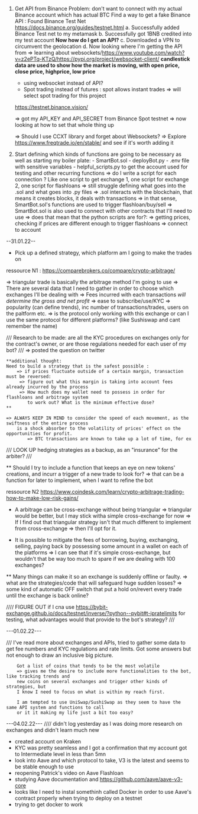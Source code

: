 1. Get API from Binance
   Problem: don't want to connect with my actual Binance account which has actual BTC
   Find a way to get a fake Binance API : Found Binance Test Net
   https://docs.binance.org/guides/testnet.html
   a. Successfully added Binance Test net to my metamask
   b. Successfully got 1BNB credited into my test account
   **Now how do I get an API?**
   c. Downloaded a VPN to circumvent the geolocation
   d. Now looking where I'm getting the API from
   => learning about websockets/https://www.youtube.com/watch?v=z2ePTq-KTzQ/https://pypi.org/project/websocket-client/
   **candlestick data are used to show how the market is moving, with open price, close price, highprice, low price**

   - using websocket instead of API?
   - Spot trading instead of futures : spot allows instant trades => will select spot trading for this project

   https://testnet.binance.vision/

   => got my API_KEY and API_SECRET from Binance Spot testnet
   => now looking at how to set that whole thing up

   => Should I use CCXT library and forget about Websockets?
   => Explore https://www.freqtrade.io/en/stable/ and see if it's worth adding it

2. Start defining which kinds of functions are going to be necessary
   as well as starting my boiler plate: - SmartBot.sol - deployBot.py - .env file with sensitive variables - helpful_scripts.py to get the account used for testing and other recurring functions
   => do I write a script for each connection ? Like one script to get exchange 1, one script for exchange 2, one script for flashloans
   => still struggle defining what goes into the .sol and what goes into .py files
   => .sol interacts with the blockchain, that means it creates blocks, it deals with transactions
   => in that sense, SmartBot.sol's functions are used to trigger flashloan/buy/sell
   => SmartBot.sol is also used to connect with other contracts that I'll need to use
   => does that mean that the python scripts are for?:
   => getting prices, checking if prices are different enough to trigger flashloans
   => connect to account

--31.01.22--

- Pick up a defined strategy, which platform am I going to make the trades on

ressource N1 : https://comparebrokers.co/compare/crypto-arbitrage/

=> triangular trade is basically the arbitrage method I'm going to use
=> There are several data that I need to gather in order to choose which exchanges I'll be dealing with
=> Fees incurred with each transactions _will determine the gross and net profit_
=> ease to subscribe/use/KYC
=> popularity (can define trends), inc number of transactions/trades, users on the paltform etc.
=> is the protocol only working with this exchange or can I use the same protocol for different platforms? (like Sushiswap and cant remember the name)

/// Research to be made: are all the KYC procedures on exchanges only for the contract's owner, or
are those regulations needed for each user of my bot? ///
=> posted the question on twitter

    **additional thought:
    Need to build a strategy that is the safest possible :
        => if prices fluctuate outside of a certain margin, transaction must be reversed:
         => figure out what this margin is taking into account fees already incurred by the process
         => How much does my wallet need to possess in order for flashloans and arbitrage system
            to work out? What is the minimum effective dose?
    **

    => ALWAYS KEEP IN MIND to consider the speed of each movement, as the swiftness of the entire process
        is a shock absorber to the volatility of prices' effect on the opportunities for profit.
            => BTC transactions are known to take up a lot of time, for ex

/// LOOK UP hedging strategies as a backup, as an "insurance" for the arbiter? ///

\*\* Should I try to include a function that keeps an eye on new tokens' creations, and incurr a trigger
of a new trade to look for? => that can be a function for later to implement, when I want to refine the bot

ressource N2 https://www.coindesk.com/learn/crypto-arbitrage-trading-how-to-make-low-risk-gains/

- A arbitrage can be cross-exchange without being triangular
  => triangular would be better, but I may stick witha simple cross-exchange for now
  => If I find out that triangular strategy isn't that much different to implement from cross-exchange
  => then I'll opt for it.

- It is possible to mitigate the fees of borrowing, buying, exchanging, selling, paying back by
  possessing some amount in a wallet on each of the platforms
  => I can see that if it's simple cross-exchange, but wouldn't that be way too much to spare
  if we are dealing with 100 exchanges?

\*\* Many things can make it so an exchange is suddenly offline or faulty.
=> what are the strategies/code that will safeguard huge sudden losses?
=> some kind of automatic OFF switch that put a hold on/revert every trade until the exchange is back online?

//// FIGURE OUT if I cna use https://bybit-exchange.github.io/docs/testnet/inverse/?python--pybit#t-ipratelimits
for testing, what advantages would that provide to the bot's strategy? ///

---01.02.22---

/// I've read more about exchanges and APIs, tried to gather some data to get fee numbers and
KYC regulations and rate limits.
Got some answers but not enough to draw an inclusive big picture.

        Got a list of coins that tends to be the most volatile
        => gives me the desire to include more functionalities to the bot, like tracking trends and
        new coins on several exchanges and trigger other kinds of strategies, but
        I know I need to focus on what is within my reach first.

        I am tempted to use UniSwap/SushiSwap as they seem to have the same API system and functions to call
        or it it making my life just a bit too easy?

---04.02.22---
//// didn't log yesterday as I was doing more research on exchanges and didn't learn much new

- created account on Kraken
- KYC was pretty seamless and I got a confirmation that my account got to Intermediate level in less than 5mn
- look into Aave and which protocol to take, V3 is the latest and seems to be stable enough to use
- reopening Patrick's video on Aave Flashloan
- studying Aave documentation and https://github.com/aave/aave-v3-core
- looks like I need to instal somethinh called Docker in order to use Aave's contract properly when trying to deploy on a testnet
- trying to get docker to work
